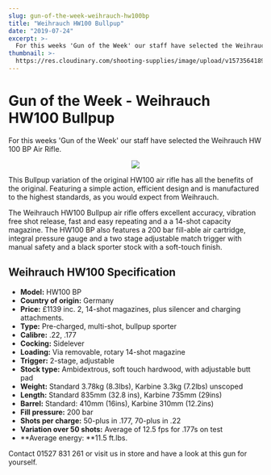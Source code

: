 ```yaml
---
slug: gun-of-the-week-weihrauch-hw100bp
title: "Weihrauch HW100 Bullpup"
date: "2019-07-24"
excerpt: >-
  For this weeks 'Gun of the Week' our staff have selected the Weihrauch HW 100 BP Air Rifle.
thumbnail: >-
  https://res.cloudinary.com/shooting-supplies/image/upload/v1573564189/hw100-bullpup-black-grey-synthetic-air-rifle-4_wnppnm_yfupvg-1_rurhlt.jpg
---
```


# **Gun of the Week - Weihrauch HW100 Bullpup**

For this weeks 'Gun of the Week' our staff have selected the Weihrauch HW 100 BP Air Rifle.

<p align="center">
<img src="https://res.cloudinary.com/shooting-supplies/image/upload/v1573564189/hw100-bullpup-black-grey-synthetic-air-rifle-4_wnppnm_yfupvg-1_rurhlt.jpg"</img>
</p>

This Bullpup variation of the original HW100 air rifle has all the benefits of the original. Featuring a simple action, efficient design and is manufactured to the highest standards, as you would expect from Weihrauch.

The Weihrauch HW100 Bullpup air rifle offers excellent accuracy, vibration free shot release, fast and easy repeating and a a 14-shot capacity magazine. The HW100 BP also features a 200 bar fill-able air cartridge, integral pressure gauge and a two stage adjustable match trigger with manual safety and a black sporter stock with a soft-touch finish.

## Weihrauch HW100 Specification

- **Model:** HW100 BP
- **Country of origin:** Germany
- **Price:** £1139 inc. 2, 14-shot magazines, plus silencer and charging attachments.
- **Type:** Pre-charged, multi-shot, bullpup sporter
- **Calibre:** .22, .177
- **Cocking:** Sidelever
- **Loading:** Via removable, rotary 14-shot magazine
- **Trigger:** 2-stage, adjustable
- **Stock type:** Ambidextrous, soft touch hardwood, with adjustable butt pad
- **Weight:** Standard 3.78kg (8.3lbs), Karbine 3.3kg (7.2lbs) unscoped
- **Length:** Standard 835mm (32.8 ins), Karbine 735mm (29ins)
- **Barrel:** Standard: 410mm (16ins), Karbine 310mm (12.2ins)
- **Fill pressure:** 200 bar
- **Shots per charge:** 50-plus in .177, 70-plus in .22
- **Variation over 50 shots:** Average of 12.5 fps for .177s on test
- **Average energy: **11.5 ft.lbs.

<p></p>

Contact 01527 831 261 or visit us in store and have a look at this gun for yourself.
